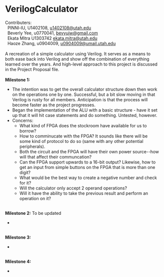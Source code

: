 # VerilogCalculator

Contributers:<br/>
&nbsp; PINNI-lU, U1402108, u1402108@utah.edu<br/> 
&nbsp; Beverly Yee, u0770041, bevyujw@gmail.com<br/> 
&nbsp; Ekata Mitra U1303742 ekata.mitra@utah.edu<br/> 
&nbsp; Haoze Zhang, u0904009, u0904009@umail.utah.edu<br/> 
<br/>
A recreation of a simple calculator using Verilog. It serves as a means to both ease back into Verilog and show off the combination of everything learned over the years. And high-level approach to this project is discussed in the Project Proposal file.
<br/> <br/>
<b>Milestone 1:</b>
<ul style="margin-top:0px">
    <li>The intention was to get the overall calculator structure down then work on the operations one by one. Successful, but a bit slow moving in that Verilog is rusty for all members. Anticipation is that the process will become faster as the project progresses.</li>
    <li>Began the implementation of the ALU with a basic structure - have it set up that it will hit case statements and do something. Untested, however.</li>
    <li>Concerns:
        <ul style="margin-top:0px">
            <li>What kind of FPGA does the stockroom have available for us to borrow?</li>
            <li>How to comminucate with the FPGA? It sounds like there will be some kind of protocol to do so (same with any other potential peripherals).</li>
            <li>Both the circuit and the FPGA will have their own power source--how will that affect their communcation?</li>
            <li>Can the FPGA support upwards to a 16-bit output? Likewise, how to get an input from simple buttons on the FPGA that is more than one digit?</li>
            <li>What would be the best way to create a negative number and check for it?</li>
            <li>Will the calculator only accept 2 operand operations?</li>
            <li>Will it have the ability to take the previous result and perform an operation on it?</li>
        </ul>
    </li>
</ul>
<br/>
<b>Milestone 2:</b>
To be updated
<ul>
    <li></li>
    
</ul>
<br/>
<b>Milestone 3:</b>
<ul>
    <li></li>
    
</ul>
<br/>
<b>Milestone 4:</b>
<ul>
    <li></li>
    
</ul>
<br/>